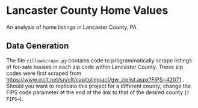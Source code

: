 # Lancaster County Home Values
 An analysis of home listings in Lancaster County, PA

## Data Generation

The file `zillowscrape.py` contains code to programmatically scrape listings of for-sale houses in each zip code within Lancaster County. These zip codes were first scraped from https://www.ciclt.net/sn/clt/capitolimpact/gw_ziplist.aspx?FIPS=42071 . Should you want to replicate this project for a different county, change the FIPS code parameter at the end of the link to that of the desired county (`?FIPS=`).   
